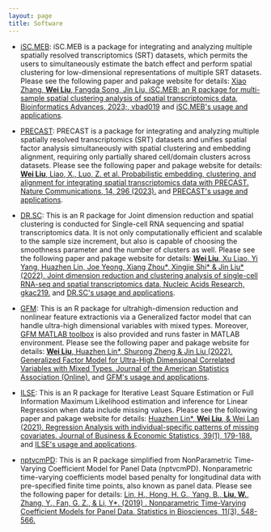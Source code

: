 ```yaml
---
layout: page
title: Software
---
```

- [iSC.MEB](https://xiaozhangryy.github.io/iSC.MEB/index.html): iSC.MEB is a package for integrating and analyzing multiple spatially resolved transcriptomics (SRT) datasets, which permits the users to simultaneously estimate the batch effect and perform spatial clustering for low-dimensional representations of multiple SRT datasets. Please see the following paper and pakage website for details: [Xiao Zhang, **Wei Liu**, Fangda Song, Jin Liu, iSC.MEB: an R package for multi-sample spatial clustering analysis of spatial transcriptomics data, Bioinformatics Advances, 2023;, vbad019](https://doi.org/10.1093/bioadv/vbad019) and [iSC.MEB's usage and applications](https://xiaozhangryy.github.io/iSC.MEB/index.html).

- [PRECAST](https://github.com/feiyoung/PRECAST): PRECAST is a package for integrating and analyzing multiple spatially resolved transcriptomics (SRT) datasets and unifies spatial factor analysis simultaneously with spatial clustering and embedding alignment, requiring only partially shared cell/domain clusters across datasets. Please see the following paper and pakage website for details: 
[**Wei Liu**, Liao, X., Luo, Z. et al. Probabilistic embedding, clustering, and alignment for integrating spatial transcriptomics data with PRECAST. Nature Communications, 14, 296 (2023).](https://doi.org/10.1038/s41467-023-35947-w) and [PRECAST's usage and applications](https://feiyoung.github.io/PRECAST/index.html).


- [DR.SC](https://github.com/feiyoung/DR.SC): This is an R package for Joint dimension reduction and spatial clustering is conducted for Single-cell RNA sequencing and spatial transcriptomics data. It is not only computationally efficient and scalable to the sample size increment, but also is capable of choosing the smoothness parameter and the number of clusters as well. Please see the following paper and pakage website  for details: 
[**Wei Liu**, Xu Liao, Yi Yang, Huazhen Lin, Joe Yeong, Xiang Zhou\*, Xingjie Shi\* & Jin Liu\* (2022). Joint dimension reduction and clustering analysis of single-cell RNA-seq and spatial transcriptomics data, Nucleic Acids Research, gkac219.](https://doi.org/10.1093/nar/gkac219) and [DR.SC's usage and applications](https://feiyoung.github.io/DR.SC/index.html).

- [GFM](https://github.com/feiyoung/GFM): This is an R package for ultrahigh-dimension reduction and nonlinear feature extractionis via a Generalized factor model that can handle ultra-high dimensional variables with mixed types. Moreover, [GFM MATLAB toolbox](https://github.com/feiyoung/MGFM) is also provided and runs faster in MATLAB environment. Please see the following paper and pakage website for details:
[**Wei Liu**, Huazhen Lin\*, Shurong Zheng & Jin Liu (2022). Generalized Factor Model for Ultra-High Dimensional Correlated Variables with Mixed Types. Journal of the American Statistics Association (Online).](https://www.tandfonline.com/doi/full/10.1080/01621459.2021.1999818) and [GFM's usage and applications](https://feiyoung.github.io/GFM/docs/index.html).

- [ILSE](https://github.com/feiyoung/ILSE): This is an R package for Iterative Least Square Estimation or Full Information Maximum Likelihood estimation and inference for Linear Regression when data include missing values. Please see the following paper and pakage website for details:
[Huazhen Lin\*, **Wei Liu**, & Wei Lan (2021). Regression Analysis with individual-specific patterns of missing covariates. Journal of Business & Economic Statistics, 39(1), 179-188.](https://www.tandfonline.com/doi/full/10.1080/07350015.2019.1635486) and [ILSE's usage and applications](https://feiyoung.github.io/ILSE/index.html).




- [nptvcmPD](https://github.com/feiyoung/nptvcmPD): This  is an R package simplified from NonParametric Time-Varying Coefficient Model for Panel Data (nptvcmPD). Nonparametric time-varying coefficients model based penalty for longitudinal data with pre-specified finite time points, also known as panel data. Please see the following paper for details: 
[Lin, H., Hong, H. G., Yang, B., **Liu, W.**, Zhang, Y., Fan, G. Z., & Li, Y\*. (2019) . Nonparametric Time-Varying Coefficient Models for Panel Data. Statistics in Biosciences, 11(3), 548-566.](https://link.springer.com/article/10.1007/s12561-019-09248-0)

